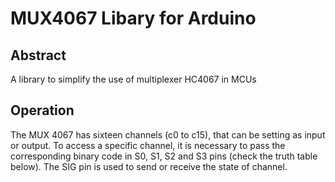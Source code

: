 # MUX4067 Libary for Arduino
## Abstract
A library to simplify the use of multiplexer HC4067 in MCUs

## Operation
The MUX 4067 has sixteen channels (c0 to c15), that can be setting as input or output.
To access a specific channel, it is necessary to pass the corresponding binary code in S0, S1, S2 and S3 pins (check the truth table below).
The SIG pin is used to send or receive the state of channel.
